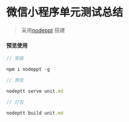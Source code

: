 <!--
 * @Author: Wginit
 * @Date: 2019-11-20 18:04:01
 * @LastEditTime: 2019-11-20 18:09:58
 -->
# 微信小程序单元测试总结

> 采用[nodeppt](https://github.com/ksky521/nodeppt) 搭建

#### 预览使用

```javascript
// 安装

npm i nodeppt -g

// 预览

nodeptt serve unit.md

// 打包

nodeptt build unit.md

```